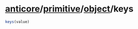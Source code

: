 # [anticore](../../../#reference)/[primitive](../../#reference)/[object](../#reference)/<a name="reference">keys</a>

```js
keys(value)
```